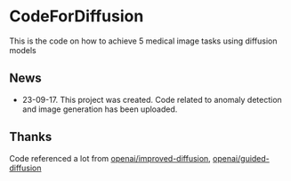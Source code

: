 # CodeForDiffusion
This is the code on how to achieve 5 medical image tasks using diffusion models
## News
- 23-09-17. This project was created. Code related to anomaly detection and image generation has been uploaded.
## Thanks
Code referenced a lot from [openai/improved-diffusion](https://github.com/openai/improved-diffusion), [openai/guided-diffusion](https://github.com/openai/guided-diffusion)
